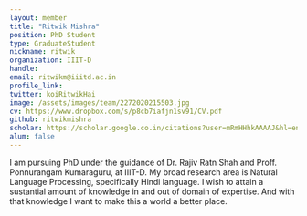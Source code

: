 ```yaml
---
layout: member
title: "Ritwik Mishra"
position: PhD Student
type: GraduateStudent
nickname: ritwik
organization: IIIT-D
handle: 
email: ritwikm@iiitd.ac.in
profile_link: 
twitter: koiRitwikHai
image: /assets/images/team/2272020215503.jpg
cv: https://www.dropbox.com/s/p8cb7iafjn1sv91/CV.pdf
github: ritwikmishra
scholar: https://scholar.google.co.in/citations?user=mRmHHhkAAAAJ&hl=en
alum: false
---
```


I am pursuing PhD under the guidance of Dr. Rajiv Ratn Shah and Proff. Ponnurangam Kumaraguru, at IIIT-D. My broad research area is Natural Language Processing, specifically Hindi language. I wish to attain a sustantial amount of knowledge in and out of domain of expertise. And with that knowledge I want to make this a world a better place.